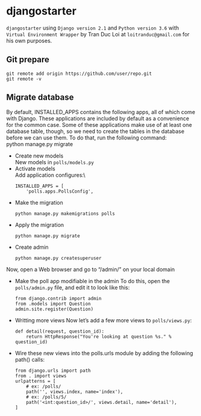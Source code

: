 # djangostarter
`djangostarter` using `Django version 2.1` and `Python version 3.6` with `Virtual Environment Wrapper` by Tran Duc Loi at `loitranduc@gmail.com` for his own purposes.

## Git prepare
	git remote add origin https://github.com/user/repo.git
	git remote -v

## Migrate database
By default, INSTALLED_APPS contains the following apps, all of which come with Django. These applications are included by default as a convenience for the common case. Some of these applications make use of at least one database table, though, so we need to create the tables in the database before we can use them. To do that, run the following command:\
	python manage.py migrate
* Create new models\
New models in `polls/models.py`
* Activate models\
Add application configures:\
	```
	INSTALLED_APPS = [
		'polls.apps.PollsConfig',
	```
* Make the migration
	```
	python manage.py makemigrations polls
	```
* Apply the migration
	```
	python manage.py migrate
	```
* Create admin
	```
	python manage.py createsuperuser
	```
Now, open a Web browser and go to “/admin/” on your local domain
* Make the poll app modifiable in the admin
To do this, open the `polls/admin.py` file, and edit it to look like this:
	```
	from django.contrib import admin
	from .models import Question
	admin.site.register(Question)
	```
* Writting more views
Now let’s add a few more views to `polls/views.py`:
	```
	def detail(request, question_id):
		return HttpResponse("You're looking at question %s." % question_id)
	```
* Wire these new views into the polls.urls module
by adding the following path() calls:
	```
	from django.urls import path
	from . import views
	urlpatterns = [
		# ex: /polls/
		path('', views.index, name='index'),
		# ex: /polls/5/
		path('<int:question_id>/', views.detail, name='detail'),
	]
	```
